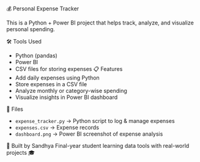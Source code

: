 💰 Personal Expense Tracker

This is a Python + Power BI project that helps track, analyze, and visualize personal spending.

🛠️ Tools Used
- Python (pandas)
- Power BI
- CSV files for storing expenses
 📋 Features
- Add daily expenses using Python
- Store expenses in a CSV file
- Analyze monthly or category-wise spending
- Visualize insights in Power BI dashboard

📁 Files
- `expense_tracker.py` → Python script to log & manage expenses
- `expenses.csv` → Expense records
- `dashboard.png` → Power BI screenshot of expense analysis

🌱 Built by Sandhya
Final-year student learning data tools with  real-world projects 🎓
